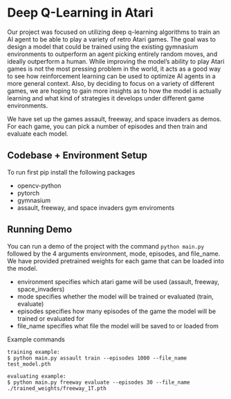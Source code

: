 # Deep Q-Learning in Atari
Our project was focused on utilizing deep q-learning algorithms to train an AI agent to be able to play a variety of retro Atari games. The goal was to design a model that could be trained using the existing gymnasium environments to outperform an agent picking entirely random moves, and ideally outperform a human. While improving the model’s ability to play Atari games is not the most pressing problem in the world, it acts as a good way to see how reinforcement learning can be used to optimize AI agents in a more general context. Also, by deciding to focus on a variety of different games, we are hoping to gain more insights as to how the model is actually learning and what kind of strategies it develops under different game environments.

We have set up the games assault, freeway, and space invaders as demos. For each game, you can pick a number of episodes and then train and evaluate each model.

## Codebase + Environment Setup
To run first pip install the following packages
- opencv-python
- pytorch
- gymnasium
- assault, freeway, and space invaders gym enviroments

## Running Demo
You can run a demo of the project with the command ```python main.py``` followed by the 4 arguments environment, mode, episodes, and file_name. We have provided pretrained weights for each game that can be loaded into the model.
- environment specifies which atari game will be used (assault, freeway, space_invaders)
- mode specifies whether the model will be trained or evaluated (train, evaluate)
- episodes specifies how many episodes of the game the model will be trained or evaluated for
- file_name specifies what file the model will be saved to or loaded from

Example commands
```
training example:
$ python main.py assault train --episodes 1000 --file_name test_model.pth

evaluating example:
$ python main.py freeway evaluate --episodes 30 --file_name ./trained_weights/freeway_1T.pth
```
